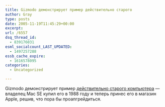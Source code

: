 ```yaml
---
title: Gizmodo демонстрирует пример действительно старого
author: Gray
type: posts
date: 2005-11-19T11:45:29+00:00
excerpt:
url: /6557
dsq_thread_id:
  - 839176031
esml_socialcount_LAST_UPDATED:
  - 1497257288
essb_cache_expire:
  - 1616578095
categories:
  - Uncategorized

---
```








Gizmodo демонстрирует пример <a href="http://us.gizmodo.com/gadgets/pcs/breaking-people-use-old-computers-138242.php" target="_blank">действительно старого компьютера</a> &#8212; владелец Mac SE купил его в 1988 году и теперь принес его в магазин Apple, решив, что пора бы проапгрейдиться.